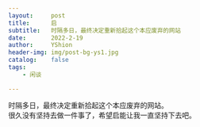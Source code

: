 ```yaml
---
layout:     post
title:      启
subtitle:   时隔多日，最终决定重新拾起这个本应废弃的网站
date:       2022-2-19
author:     YShion
header-img: img/post-bg-ys1.jpg
catalog:    false
tags:
    - 闲谈

---
```

时隔多日，最终决定重新拾起这个本应废弃的网站。  
很久没有坚持去做一件事了，希望启能让我一直坚持下去吧。
